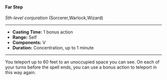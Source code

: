 #### Far Step
*5th-level conjuration* (Sorcerer,Warlock,Wizard)
___
- **Casting Time:** 1 bonus action
- **Range:** Self
- **Components:** V
- **Duration:** Concentration, up to 1 minute
---
You teleport up to 60 feet to an unoccupied space you can see. On each of your turns before the spell ends, you can use a bonus action to teleport in this way again.